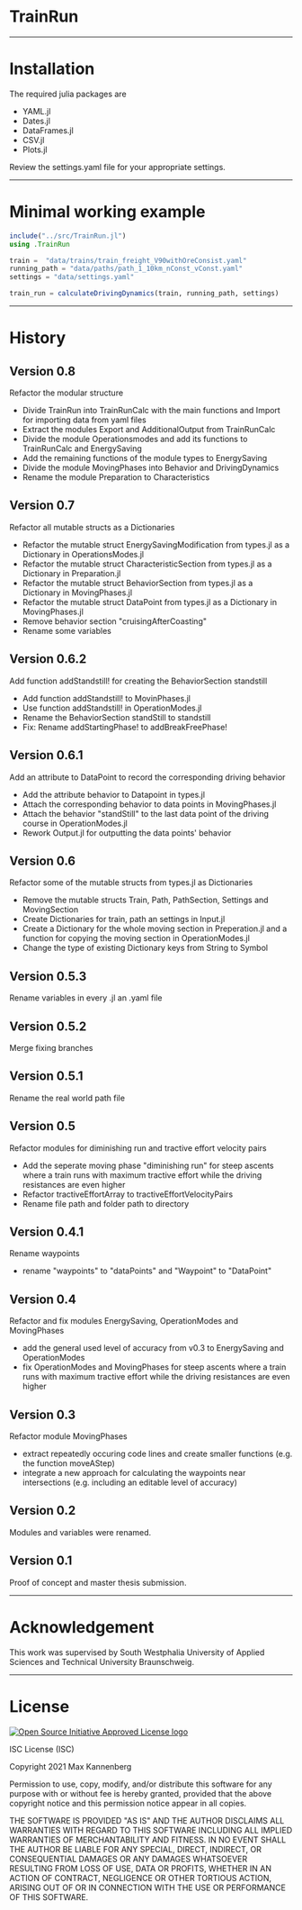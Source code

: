 # TrainRun

------------

# Installation

The required julia packages are
   - YAML.jl
   - Dates.jl
   - DataFrames.jl
   - CSV.jl
   - Plots.jl

Review the settings.yaml file for your appropriate settings.

------------

# Minimal working example

```julia
include("../src/TrainRun.jl")
using .TrainRun

train =  "data/trains/train_freight_V90withOreConsist.yaml"
running_path = "data/paths/path_1_10km_nConst_vConst.yaml"
settings = "data/settings.yaml"

train_run = calculateDrivingDynamics(train, running_path, settings)
```
------------

# History

## Version 0.8

Refactor the modular structure

- Divide TrainRun into TrainRunCalc with the main functions and Import for importing data from yaml files
- Extract the modules Export and AdditionalOutput from TrainRunCalc
- Divide the module Operationsmodes and add its functions to TrainRunCalc and EnergySaving
- Add the remaining functions of the module types to EnergySaving
- Divide the module MovingPhases into Behavior and DrivingDynamics
- Rename the module Preparation to Characteristics


## Version 0.7

Refactor all mutable structs as a Dictionaries

- Refactor the mutable struct EnergySavingModification from types.jl as a Dictionary in OperationsModes.jl
- Refactor the mutable struct CharacteristicSection from types.jl as a Dictionary in Preparation.jl
- Refactor the mutable struct BehaviorSection from types.jl as a Dictionary in MovingPhases.jl
- Refactor the mutable struct DataPoint from types.jl as a Dictionary in MovingPhases.jl
- Remove behavior section "cruisingAfterCoasting"
- Rename some variables


## Version 0.6.2

Add function addStandstill! for creating the BehaviorSection standstill

- Add function addStandstill! to MovinPhases.jl
- Use function addStandstill! in OperationModes.jl
- Rename the BehaviorSection standStill to standstill
- Fix: Rename addStartingPhase! to addBreakFreePhase!


## Version 0.6.1

Add an attribute to DataPoint to record the corresponding driving behavior

- Add the attribute behavior to Datapoint in types.jl
- Attach the corresponding behavior to data points in MovingPhases.jl
- Attach the behavior "standStill" to the last data point of the driving course in OperationModes.jl
- Rework Output.jl for outputting the data points' behavior


## Version 0.6

Refactor some of the mutable structs from types.jl as Dictionaries

- Remove the mutable structs Train, Path, PathSection, Settings and MovingSection
- Create Dictionaries for train, path an settings in Input.jl
- Create a Dictionary for the whole moving section in Preperation.jl and a function for copying the moving section in OperationModes.jl
- Change the type of existing Dictionary keys from String to Symbol

## Version 0.5.3

Rename variables in every .jl an .yaml file

## Version 0.5.2

Merge fixing branches

## Version 0.5.1

Rename the real world path file

## Version 0.5

Refactor modules for diminishing run and tractive effort velocity pairs

- Add the seperate moving phase "diminishing run" for steep ascents where a train runs with maximum tractive effort while the driving resistances are even higher
- Refactor tractiveEffortArray to tractiveEffortVelocityPairs
- Rename file path and folder path to directory


## Version 0.4.1

Rename waypoints

- rename "waypoints" to "dataPoints" and "Waypoint" to "DataPoint"


## Version 0.4

Refactor and fix modules EnergySaving, OperationModes and MovingPhases

- add the general used level of accuracy from v0.3 to EnergySaving and OperationModes
- fix OperationModes and MovingPhases for steep ascents where a train runs with maximum tractive effort while the driving resistances are even higher


## Version 0.3

Refactor module MovingPhases

- extract repeatedly occuring code lines and create smaller functions (e.g. the function moveAStep)
- integrate a new approach for calculating the waypoints near intersections (e.g. including an editable level of accuracy)


## Version 0.2

Modules and variables were renamed.


## Version 0.1

Proof of concept and master thesis submission.

------------

# Acknowledgement

This work was supervised by South Westphalia University of Applied Sciences and Technical University Braunschweig.

------------

# License

  [![Open Source Initiative Approved License logo](https://opensource.org/files/OSIApproved_100X125.png "Open Source Initiative Approved License logo")](https://opensource.org)

ISC License (ISC)

Copyright 2021 Max Kannenberg

Permission to use, copy, modify, and/or distribute this software for any purpose with or without fee is hereby granted, provided that the above copyright notice and this permission notice appear in all copies.

THE SOFTWARE IS PROVIDED "AS IS" AND THE AUTHOR DISCLAIMS ALL WARRANTIES WITH REGARD TO THIS SOFTWARE INCLUDING ALL IMPLIED WARRANTIES OF MERCHANTABILITY AND FITNESS. IN NO EVENT SHALL THE AUTHOR BE LIABLE FOR ANY SPECIAL, DIRECT, INDIRECT, OR CONSEQUENTIAL DAMAGES OR ANY DAMAGES WHATSOEVER RESULTING FROM LOSS OF USE, DATA OR PROFITS, WHETHER IN AN ACTION OF CONTRACT, NEGLIGENCE OR OTHER TORTIOUS ACTION, ARISING OUT OF OR IN CONNECTION WITH THE USE OR PERFORMANCE OF THIS SOFTWARE.
